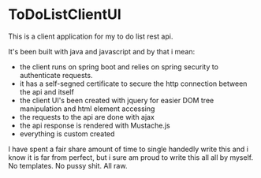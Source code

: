 # ToDoListClientUI

This is a client application for my to do list rest api. 

It's been built with java and javascript and by that i mean:
  - the client runs on spring boot and relies on spring security to authenticate requests.
  - it has a self-segned certificate to secure the http connection between the api and itself
  - the client UI's been created with jquery for easier DOM tree manipulation and html element accessing
  - the requests to the api are done with ajax
  - the api response is rendered with Mustache.js
  - everything is custom created
  
  I have spent a fair share amount of time to single handedly write this and i know it is far from perfect,
  but i sure am proud to write this all all by myself. No templates. No pussy shit. All raw.

